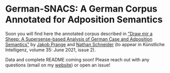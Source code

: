 # German-SNACS: A German Corpus Annotated for Adposition Semantics

Soon you will find here the annotated corpus described in ["Draw mir a Sheep: A Supersense-based Analysis of German Case and Adposition Semantics"](#) by [Jakob Prange](https://prange.jakob.georgetown.domains/) and [Nathan Schneider](http://people.cs.georgetown.edu/nschneid/) (to appear in Künstliche Intelligenz, volume 35: June 2021, issue 2).

Data and complete README coming soon! Please reach out with any questions (email on my [website](https://prange.jakob.georgetown.domains/)) or open an issue!
